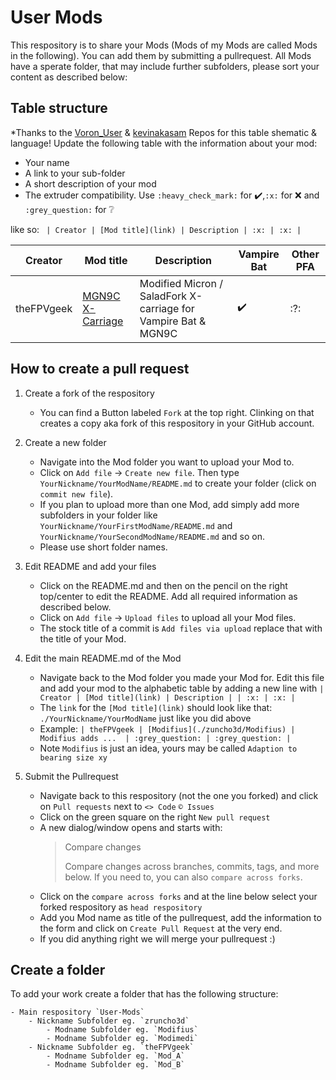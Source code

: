 # User Mods

This respository is to share your Mods (Mods of my Mods are called Mods in the following). You can add them by submitting a pullrequest.
All Mods have a sperate folder, that may include further subfolders, please sort your content as described below:

## Table structure

*Thanks to the [Voron_User](https://github.com/VoronDesign/VoronUsers) & [kevinakasam](https://github.com/kevinakasam/Papilio-Belt-Extruder/tree/main/User_Mods) Repos for this table shematic & language! 
Update the following table with the information about your mod:
- Your name
- A link to your sub-folder
- A short description of your mod
- The extruder compatibility. Use `:heavy_check_mark:` for :heavy_check_mark:,`:x:` for :x: and `:grey_question:` for :grey_question:

like so:
`
| Creator | [Mod title](link) | Description | :x: | :x: |`

| Creator | Mod title | Description | Vampire Bat | Other PFA |
| --- | --- | --- | --- | --- | 
| theFPVgeek | [MGN9C X-Carriage](./theFPVgeek/MGN9C_X-Carriage) | Modified Micron / SaladFork X-carriage for Vampire Bat & MGN9C | :heavy_check_mark: | :?: |

## How to create a pull request 

1. Create a fork of the respository
    - You can find a Button labeled `Fork` at the top right. Clinking on that creates a copy aka fork of this respository in your GitHub account.

2. Create a new folder
    - Navigate into the Mod folder you want to upload your Mod to.
    - Click on `Add file` -> `Create new file`. Then type `YourNickname/YourModName/README.md` to create your folder (click on `commit new file`).
    - If you plan to upload more than one Mod, add simply add more subfolders in your folder like `YourNickname/YourFirstModName/README.md` and `YourNickname/YourSecondModName/README.md` and so on. 
    - Please use short folder names.

3. Edit README and add your files
    - Click on the README.md and then on the pencil on the right top/center to edit the README. Add all required information as described below.
    - Click on `Add file` -> `Upload files` to upload all your Mod files.
    - The stock title of a commit is `Add files via upload` replace that with the title of your Mod.

4. Edit the main README.md of the Mod
    - Navigate back to the Mod folder you made your Mod for. Edit this file and add your mod to the alphabetic table by adding a new line with `| Creator | [Mod title](link) | Description | | :x: | :x: |`
    - The `link` for the `[Mod title](link)` should look like that: `./YourNickname/YourModName` just like you did above
    - Example: `| theFPVgeek | [Modifius](./zuncho3d/Modifius) | Modifius adds ...  | :grey_question: | :grey_question: |`
    - Note `Modifius` is just an idea, yours may be called `Adaption to bearing size xy`

5. Submit the Pullrequest
    - Navigate back to this respository (not the one you forked) and click on `Pull requests` next to `<> Code` `© Issues`
    - Click on the green square on the right `New pull request`
    - A new dialog/window opens and starts with:
        >Compare changes
        >
        >Compare changes across branches, commits, tags, and more below. If you need to, you can also `compare across forks`.
    - Click on the `compare across forks` and at the line below select your forked respository as `head respository`
    - Add you Mod name as title of the pullrequest, add the information to the form and click on  `Create Pull Request` at the very end.
    - If you did anything right we will merge your pullrequest :)
 
## Create a folder

To add your work create a folder that has the following structure:

    - Main respository `User-Mods` 
        - Nickname Subfolder eg. `zruncho3d`
            - Modname Subfolder eg. `Modifius`
            - Modname Subfolder eg. `Modimedi`
        - Nickname Subfolder eg. `theFPVgeek`
            - Modname Subfolder eg. `Mod_A`
            - Modname Subfolder eg. `Mod_B`
